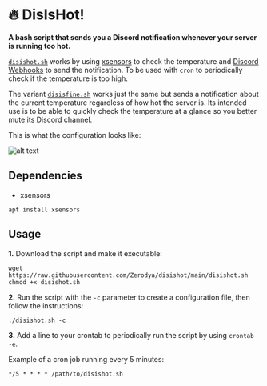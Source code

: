 # 🔥 DisIsHot!
**A bash script that sends you a Discord notification whenever your server is running too hot.**

[`disishot.sh`](https://github.com/Zerodya/disishot/blob/main/disishot.sh) works by using [xsensors](https://packages.debian.org/bullseye/xsensors) to check the temperature and [Discord Webhooks](https://support.discord.com/hc/en-us/articles/228383668-Intro-to-Webhooks) to send the notification. To be used with `cron` to periodically check if the temperature is too high.

The variant [`disisfine.sh`](https://github.com/Zerodya/disishot/blob/main/disisfine.sh) works just the same but sends a notification about the current temperature regardless of how hot the server is. Its intended use is to be able to quickly check the temperature at a glance so you better mute its Discord channel.

This is what the configuration looks like:

![alt text](https://github.com/Zerodya/disishot/blob/main/configuration.png?raw=true)

## Dependencies
- xsensors

`apt install xsensors`

## Usage
**1.** Download the script and make it executable:
```
wget https://raw.githubusercontent.com/Zerodya/disishot/main/disishot.sh
chmod +x disishot.sh
```

**2.** Run the script with the `-c` parameter to create a configuration file, then follow the instructions:
```
./disishot.sh -c
```

**3.** Add a line to your crontab to periodically run the script by using `crontab -e`.

Example of a cron job running every 5 minutes:
```
*/5 * * * * /path/to/disishot.sh
```
